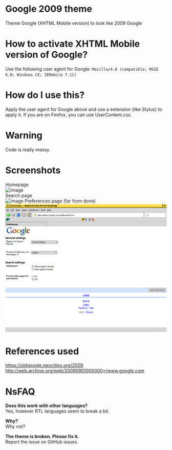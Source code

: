# Google 2009 theme
Theme Google (XHTML Mobile version) to look like 2009 Google

# How to activate XHTML Mobile version of Google?
Use the following user agent for Google: ```Mozilla/4.0 (compatible; MSIE 6.0; Windows CE; IEMobile 7.11)```

# How do I use this?
Apply the user agent for Google above and use a extension (like Stylus) to apply it. If you are on Firefox, you can use UserContent.css.

# Warning
Code is really messy.

# Screenshots
Homepage  
![image](https://user-images.githubusercontent.com/80153347/209447907-22ed7098-d5ac-4f5b-9a19-75c70d357fef.png)  
Search page  
![image](https://user-images.githubusercontent.com/80153347/209447926-99a94fc6-f483-430c-bfa9-10c2954948a3.png)
Preferences page (far from done)  
![Preferences page](preferences.png "Preferences page")  


# References used
https://oldgoogle.neocities.org/2009  
http://web.archive.org/web/20090901000000*/www.google.com

# NsFAQ
**Does this work with other languages?**  
Yes, however RTL languages seem to break a bit.  

**Why?**  
Why not?  
  
**The theme is broken. Please fix it.**  
Report the issue on GitHub issues.
